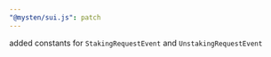 ```yaml
---
"@mysten/sui.js": patch
---
```


added constants for `StakingRequestEvent` and `UnstakingRequestEvent`
